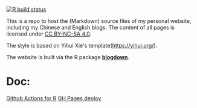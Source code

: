 <!-- badges: start -->
[![R build status](https://github.com/DSqiansun/blog/workflows/renderblog/badge.svg)](https://github.com/DSqiansun/blog/actions)
<!-- badges: end -->
This is a repo to host the (Markdown) source files of my personal website, including my Chinese and English blogs. The content of all pages is licensed under [CC BY-NC-SA 4.0](http://creativecommons.org/licenses/by-nc-sa/4.0/).

The style is based on Yihui Xie's template(https://yihui.org/).

The website is built via the R package [**blogdown**](https://github.com/rstudio/blogdown).


# Doc:
[Github Actions for R](https://ropenscilabs.github.io/actions_sandbox/packageci.html)
[GH Pages deploy](https://github.com/marketplace/actions/gh-pages-deploy)